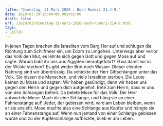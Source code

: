 ```yaml
---
title: 'Dienstag, 31 März 2020 : Buch Numeri 21,4-9.'
date: 2020-03-30T18:04:00.001+02:00
draft: false
url: /2020/03/dienstag-31-marz-2020-buch-numeri-214-9.html
tags: 
- LECTIO
---
```


In jenen Tagen brachen die Israeliten vom Berg Hor auf und schlugen die Richtung zum Schilfmeer ein, um Edom zu umgehen. Unterwegs aber verlor das Volk den Mut, es lehnte sich gegen Gott und gegen Mose auf und sagte: Warum habt ihr uns aus Ägypten heraufgeführt? Etwa damit wir in der Wüste sterben? Es gibt weder Brot noch Wasser. Dieser elenden Nahrung sind wir überdrüssig. Da schickte der Herr Giftschlangen unter das Volk. Sie bissen die Menschen, und viele Israeliten starben. Die Leute kamen zu Mose und sagten: Wir haben gesündigt, denn wir haben uns gegen den Herrn und gegen dich aufgelehnt. Bete zum Herrn, dass er uns von den Schlangen befreit. Da betete Mose für das Volk. Der Herr antwortete Mose: Mach dir eine Schlange, und häng sie an einer Fahnenstange auf! Jeder, der gebissen wird, wird am Leben bleiben, wenn er sie ansieht. Mose machte also eine Schlange aus Kupfer und hängte sie an einer Fahnenstange auf. Wenn nun jemand von einer Schlange gebissen wurde und zu der Kupferschlange aufblickte, blieb er am Leben.